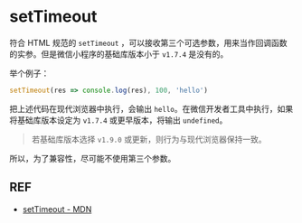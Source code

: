 # setTimeout

符合 HTML 规范的 `setTimeout` ，可以接收第三个可选参数，用来当作回调函数的实参。但是微信小程序的基础库版本小于 `v1.7.4` 是没有的。

举个例子：

```js
setTimeout(res => console.log(res), 100, 'hello')
```

把上述代码在现代浏览器中执行，会输出 `hello`。在微信开发者工具中执行，如果将基础库版本设定为 `v1.7.4` 或更早版本，将输出 `undefined`。

> 若基础库版本选择 `v1.9.0` 或更新，则行为与现代浏览器保持一致。

所以，为了兼容性，尽可能不使用第三个参数。

## REF

- [setTimeout - MDN][mdn]

[mdn]: https://developer.mozilla.org/en-US/docs/Web/API/WindowOrWorkerGlobalScope/setTimeout